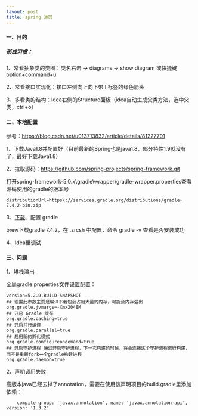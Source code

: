 ```yaml
---
layout: post
title: spring 源码
---
```


#### 一、目的

##### 形成习惯：

1、常看抽象类的类图：类名右击 -> diagrams -> show diagram 或快捷键 option+command+u

2、常看接口实现化：接口左侧向上向下带 I 标签的绿色箭头

3、多看类的结构：Idea右侧的Structure面板（idea自动生成父类方法，选中父类，ctrl+o）



#### 二、本地配置

参考：https://blog.csdn.net/u013713832/article/details/81227701

1、下载Java1.8并配置好（目前最新的Spring也是java1.8，部分特性1.9就没有了，最好下载Java1.8）

2、拉取源码：https://github.com/spring-projects/spring-framework.git

打开spring-framework-5.0.x\gradle\wrapper\gradle-wrapper.properties查看源码使用的gradle的版本号

```
distributionUrl=https\://services.gradle.org/distributions/gradle-7.4.2-bin.zip
```

3、[下载](https://gradle.org/releases/)、配置 gradle

brew下载gradle 7.4.2，在 .zrcsh 中配置，命令 gradle -v 查看是否安装成功

4、Idea里调试



#### 三、问题

1、堆栈溢出

全局gradle.properties文件设置配置：

```
version=5.2.9.BUILD-SNAPSHOT
## 设置此参数主要是编译下载包会占用大量的内存，可能会内存溢出
org.gradle.jvmargs=-Xmx2048M
## 开启 Gradle 缓存
org.gradle.caching=true
## 开启并行编译
org.gradle.parallel=true
## 启用新的孵化模式
org.gradle.configureondemand=true
## 开启守护进程 通过开启守护进程，下一次构建的时候，将会连接这个守护进程进行构建，而不是重新fork一个gradle构建进程
org.gradle.daemon=true
```

2、声明调用失败

高版本java已经去掉了annotation，需要在使用该声明项目的build.gradle里添加依赖：

```
    compile group: 'javax.annotation', name: 'javax.annotation-api', version: '1.3.2'
```


